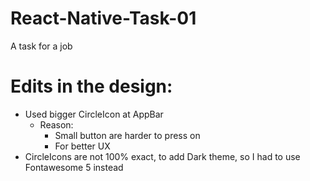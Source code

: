 # React-Native-Task-01

A task for a job

# Edits in the design:

- Used bigger CircleIcon at AppBar
  - Reason:
    - Small button are harder to press on
    - For better UX
- CircleIcons are not 100% exact, to add Dark theme, so I had to use Fontawesome 5 instead
